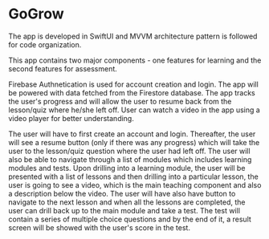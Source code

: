 # GoGrow
The app is developed in SwiftUI and MVVM architecture pattern is followed for code organization. 

This app contains two major components - one features for learning and the second features for assessment.

Firebase Authnetication is used for account creation and login. 
The app will be powered with data fetched from the Firestore database.
The app tracks the user's progress and will allow the user to resume back from the lesson/quiz where he/she left off. 
User can watch a video in the app using a video player for better understanding.
 
The user will have to first create an account and login. Thereafter, the user will see a resume button (only if there was any progress) which will take the user to the lesson/quiz question where the user had left off. The user will also be able to navigate through a list of modules which includes learning modules and tests. 
Upon drilling into a learning module, the user will be presented with a list of lessons and then drilling into a particular lesson, the user is going to see a video, which is the main teaching component and also a description below the video. The user will have also have button to navigate to the next lesson and when all the lessons are completed, the user can drill back up to the main module and take a test. 
The test will contain a series of multiple choice questions and by the end of it, a result screen will be showed with the user's score in the test. 
